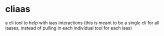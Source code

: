 # cliaas
a cli tool to help with iaas interactions (this is meant to be a single cli for all iaases, instead of pulling in each individual tool for each iaas)

